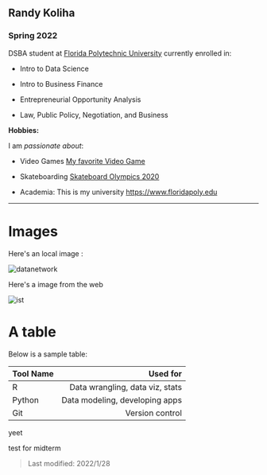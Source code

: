 ## Randy Koliha

### Spring 2022

DSBA student at [Florida Polytechnic University](https://www.floridapoly.edu) currently enrolled in: 

- Intro to Data Science

- Intro to Business Finance

- Entrepreneurial Opportunity Analysis

- Law, Public Policy, Negotiation, and Business

**Hobbies:**

I am _passionate about_: 

- Video Games [My favorite Video Game](https://www.youtube.com/watch?v=0uyLRPmmYPk&ab_channel=ProGuidesChallengerLeagueofLegendsGuides)

- Skateboarding [Skateboard Olympics 2020](https://www.youtube.com/watch?v=lyWz5kMnHVs&ab_channel=NBCSports)

- Academia: This is my university <https://www.floridapoly.edu>

***

# Images 

Here's an local image :

![datanetwork](dataNetwork.jpg)

Here's a image from the web

![ist](https://floridapoly.edu/news/articles/2021/06/assets/060821-applicationsincrease.jpg)

# A table 

Below is a sample table:

|  Tool Name   |     Used for                  |
|:-------------|------------------------------:|
|    R         |Data wrangling, data viz, stats|
| Python       |Data modeling, developing apps |
| Git          |Version control                |



yeet

test for midterm



> Last modified: 2022/1/28
